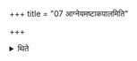 +++
title = "07 आग्नेयमष्टाकपालमिति"

+++

<details><summary>थिते</summary>

आग्नेयमष्टाकपालमिति ७
</details>
